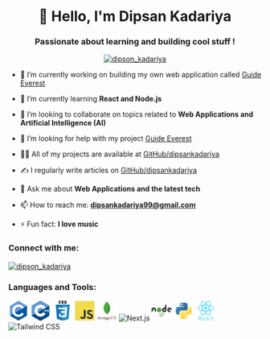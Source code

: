 <h1 align="center">👋 Hello, I'm Dipsan Kadariya</h1>
<h3 align="center">Passionate about learning and building cool stuff !</h3>

<p align="center"> 
  <a href="https://twitter.com/dipson_kadariya" target="_blank">
    <img src="https://img.shields.io/twitter/follow/dipson_kadariya?logo=twitter&style=for-the-badge" alt="dipson_kadariya" />
  </a> 
</p>

- 🔭 I’m currently working on building my own web application called [Guide Everest](https://github.com/dipsankadariya/Guide_Everest)

- 🌱 I’m currently learning **React and Node.js**

- 👯 I’m looking to collaborate on topics related to **Web Applications and Artificial Intelligence (AI)**

- 🤝 I’m looking for help with my project [Guide Everest](https://github.com/dipsankadariya/Guide_Everest)

- 👨‍💻 All of my projects are available at [GitHub/dipsankadariya](https://github.com/dipsankadariya)

- ✍️ I regularly write articles on [GitHub/dipsankadariya](https://github.com/dipsankadariya)

- 💬 Ask me about **Web Applications and the latest tech**

- 📫 How to reach me: **dipsankadariya99@gmail.com**

- ⚡ Fun fact: **I love music**

<h3 align="left">Connect with me:</h3>
<p align="left">
  <a href="https://twitter.com/dipson_kadariya" target="_blank">
    <img align="center" src="https://raw.githubusercontent.com/rahuldkjain/github-profile-readme-generator/master/src/images/icons/Social/twitter.svg" alt="dipson_kadariya" height="30" width="40" />
  </a>
</p>

<h3 align="left">Languages and Tools:</h3>
<p align="left">
  <img src="https://raw.githubusercontent.com/devicons/devicon/master/icons/c/c-original.svg" alt="C" width="40" height="40"/> 
  <img src="https://raw.githubusercontent.com/devicons/devicon/master/icons/cplusplus/cplusplus-original.svg" alt="C++" width="40" height="40"/> 
  <img src="https://raw.githubusercontent.com/devicons/devicon/master/icons/css3/css3-original-wordmark.svg" alt="CSS3" width="40" height="40"/> 
  <img src="https://raw.githubusercontent.com/devicons/devicon/master/icons/javascript/javascript-original.svg" alt="JavaScript" width="40" height="40"/> 
  <img src="https://raw.githubusercontent.com/devicons/devicon/master/icons/mongodb/mongodb-original-wordmark.svg" alt="MongoDB" width="40" height="40"/> 
  <img src="https://cdn.worldvectorlogo.com/logos/nextjs-2.svg" alt="Next.js" width="40" height="40"/> 
  <img src="https://raw.githubusercontent.com/devicons/devicon/master/icons/nodejs/nodejs-original-wordmark.svg" alt="Node.js" width="40" height="40"/> 
  <img src="https://raw.githubusercontent.com/devicons/devicon/master/icons/python/python-original.svg" alt="Python" width="40" height="40"/> 
  <img src="https://raw.githubusercontent.com/devicons/devicon/master/icons/react/react-original-wordmark.svg" alt="React" width="40" height="40"/> 
  <img src="https://www.vectorlogo.zone/logos/tailwindcss/tailwindcss-icon.svg" alt="Tailwind CSS" width="40" height="40"/> 
</p>
